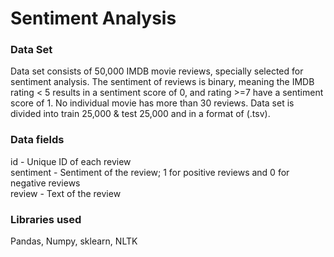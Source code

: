 # Sentiment Analysis


### Data Set

Data set consists of 50,000 IMDB movie reviews, specially selected for sentiment analysis. The sentiment of reviews is binary, meaning the IMDB rating < 5 results in a sentiment score of 0, and rating >=7 have a sentiment score of 1. No individual movie has more than 30 reviews. Data set is divided into train 25,000 & test 25,000 and in a format of (.tsv).

### Data fields

id - Unique ID of each review </br>
sentiment - Sentiment of the review; 1 for positive reviews and 0 for negative reviews </br>
review - Text of the review

### Libraries used

Pandas, Numpy, sklearn, NLTK

